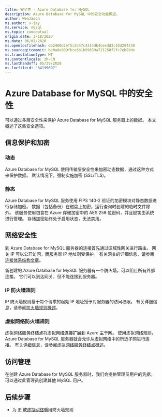 ```yaml
---
title: 安全性 - Azure Database for MySQL
description: Azure Database for MySQL 中的安全功能概述。
author: WenJason
ms.author: v-jay
ms.service: mysql
ms.topic: conceptual
origin.date: 3/18/2020
ms.date: 06/01/2020
ms.openlocfilehash: eb2460d2ef5c2d47c4314db4beedd3c10d29f438
ms.sourcegitcommit: be0a8e909fbce6b1b09699a721268f2fc7eb89de
ms.translationtype: HT
ms.contentlocale: zh-CN
ms.lasthandoff: 05/29/2020
ms.locfileid: "84199697"
---
```

# <a name="security-in-azure-database-for-mysql"></a>Azure Database for MySQL 中的安全性

可以通过多层安全性来保护 Azure Database for MySQL 服务器上的数据。 本文概述了这些安全选项。

## <a name="information-protection-and-encryption"></a>信息保护和加密

### <a name="in-transit"></a>动态
Azure Database for MySQL 使用传输层安全性来加密动态数据，通过这种方式来保护数据。 默认情况下，强制实施加密 (SSL/TLS)。

### <a name="at-rest"></a>静态
Azure Database for MySQL 服务使用 FIPS 140-2 验证的加密模块对静态数据进行存储加密。 数据（包括备份）在磁盘上加密，运行查询时创建的临时文件除外。 该服务使用包含在 Azure 存储加密中的 AES 256 位密码，并且密钥由系统进行管理。 存储加密始终处于启用状态，无法禁用。


## <a name="network-security"></a>网络安全性
到 Azure Database for MySQL 服务器的连接首先通过区域性网关进行路由。 网关 IP 可以公开访问，而服务器 IP 地址则受保护。 有关网关的详细信息，请参阅[连接体系结构文章](concepts-connectivity-architecture.md)。  

新创建的 Azure Database for MySQL 服务器有一个防火墙，可以阻止所有外部连接。 它们可以到达网关，但不能连接到服务器。 

### <a name="ip-firewall-rules"></a>IP 防火墙规则
IP 防火墙规则基于每个请求的起始 IP 地址授予对服务器的访问权限。 有关详细信息，请参阅[防火墙规则概述](concepts-firewall-rules.md)。

### <a name="virtual-network-firewall-rules"></a>虚拟网络防火墙规则
虚拟网络服务终结点将虚拟网络连接扩展到 Azure 主干网。 使用虚拟网络规则，Azure Database for MySQL 服务器就会允许从虚拟网络中的所选子网进行连接。 有关详细信息，请参阅[虚拟网络服务终结点概述](concepts-data-access-and-security-vnet.md)。


## <a name="access-management"></a>访问管理

在创建 Azure Database for MySQL 服务器时，我们会提供管理员用户的凭据。 可以通过此管理员创建其他 MySQL 用户。


## <a name="next-steps"></a>后续步骤
- 为 [IP](concepts-firewall-rules.md) 或[虚拟网络](concepts-data-access-and-security-vnet.md)启用防火墙规则